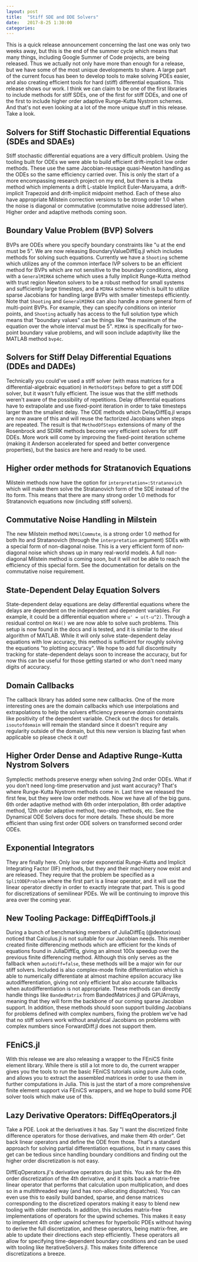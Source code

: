 ```yaml
---
layout: post
title:  "Stiff SDE and DDE Solvers"
date:   2017-8-25 1:30:00
categories:
---
```


This is a quick release announcement concerning the last one was only two weeks
away, but this is the end of the summer cycle which means that many things,
including Google Summer of Code projects, are being released. Thus we actually
not only have more than enough for a release, but we have some of the most
unique developments to share. A large part of the current focus has been to
develop tools to make solving PDEs easier, and also creating efficient tools
for hard (stiff) differential equations. This release shows our work. I think
we can claim to be one of the first libraries to include methods for stiff
SDEs, one of the first for stiff DDEs, and one of the first to include higher
order adaptive Runge-Kutta Nystrom schemes. And that's not even looking at
a lot of the more unique stuff in this release. Take a look.

## Solvers for Stiff Stochastic Differential Equations (SDEs and SDAEs)

Stiff stochastic differential equations are a very difficult problem. Using
the tooling built for ODEs we were able to build efficient drift-implicit
low order methods. These use the same Jacobian-reusage quasi-Newton handling as
the ODEs so the same efficiency carried over. This is only the start of a more
encompassing research project on my end, but there is a theta method which
implements a drift L-stable Implicit Euler-Maruyama, a drift-implicit Trapezoid
and drift-implicit midpoint method. Each of these also have appropriate Milstein
correction versions to be strong order 1.0 when the noise is diagonal or
commutative (commutative noise addressed later). Higher order and adaptive
methods coming soon.

## Boundary Value Problem (BVP) Solvers

BVPs are ODEs where you specify boundary constraints like "u at the end must be
5". We are now releasing BoundaryValueDiffEq.jl which includes methods for solving
such equations. Currently we have a `Shooting` scheme which utilizes any of the
common interface IVP solvers to be an efficient method for BVPs which are not
sensitive to the boundary conditions, along with a `GeneralMIRK4` scheme which
uses a fully implicit Runge-Kutta method with trust region Newton solvers to be
a robust method for small systems and sufficiently large timesteps, and a `MIRK4`
scheme which is built to utilize sparse Jacobians for handling large BVPs with
smaller timesteps efficiently. Note that `Shooting` and `GeneralMIRK4` can
also handle a more general form of multi-point BVPs. For example, they can
specify conditions on interior points, and `Shooting` actually has access to the
full solution type which means that "boundary values" can be things like
"the maximum of the equation over the whole interval must be 5". `MIRK4` is
specifically for two-point boundary value problems, and will soon include
adaptivity like the MATLAB method `bvp4c`.

## Solvers for Stiff Delay Differential Equations (DDEs and DADEs)

Technically you could've used a stiff solver (with mass matrices for a
differential-algebraic equation) in `MethodOfSteps` before to get a stiff DDE
solver, but it wasn't fully efficient. The issue was that the stiff methods
weren't aware of the possibility of repetitions. Delay differential equations
have to extrapolate and use fixed-point iteration in order to take timesteps
larger than the smallest delay. The ODE methods which DelayDiffEq.jl wraps
are now aware of this and will reuse the factorized Jacobians when steps are
repeated. The result is that `MethodOfSteps` extensions of many of the Rosenbrock
and SDIRK methods become very efficient solvers for stiff DDEs. More work will
come by improving the fixed-point iteration scheme (making it Anderson accelerated
for speed and better convergence properties), but the basics are here and ready
to be used.

## Higher order methods for Stratanovich Equations

Milstein methods now have the option for `interpretation=:Stratanovich` which
will make them solve the Stratanovich form of the SDE instead of the Ito form.
This means that there are many strong order 1.0 methods for Stratanovich
equations now (including stiff solvers).

## Commutative Noise Handling in Milstein

The new Milstein method `RKMilCommute`, is a strong order 1.0 method for both
Ito and Stratanovich (through the `interpretation` argument) SDEs with a special
form of non-diagonal noise. This is a very efficient form of non-diagonal noise
which shows up in many real-world models. A full non-diagonal Milstein method
is coming soon, but it will not be able to reach the efficiency of this special
form. See the documentation for details on the commutative noise requirement.

## State-Dependent Delay Equation Solvers

State-dependent delay equations are delay differential equations where the delays
are dependent on the independent and dependent variables. For example, it could
be a differential equation where `u' = u(t-u^2)`. Through a residual control
on `RK4()` we are now able to solve such problems. This setup is now found in
the docs and is tested, and it is similar to the `ddesd` algorithm of MATLAB.
While it will only solve state-dependent delay equations with low accuracy, this
method is sufficient for roughly solving the equations "to plotting accuracy".
We hope to add full discontinuity tracking for state-dependent delays soon
to increase the accuracy, but for now this can be useful for those getting started
or who don't need many digits of accuracy.

## Domain Callbacks

The callback library has added some new callbacks. One of the more interesting
ones are the domain callbacks which use interpolations and extrapolations
to help the solvers efficiency preserve domain constraints like positivity of
the dependent variable. Check out the docs for details. `isoutofdomain` will
remain the standard since it doesn't require any regularity outside of the
domain, but this new version is blazing fast when applicable so please check
it out!

## Higher Order Dense and Adaptive Runge-Kutta Nystrom Solvers

Symplectic methods preserve energy when solving 2nd order ODEs. What if you don't
need long-time preservation and just want accuracy? That's where Runge-Kutta Nystrom
methods come in. Last time we released the first few, but they were low order
methods. Now we have all of the big guns. 6th order adaptive method with 6th
order interpolation, 8th order adaptive method, 12th order adaptive method,
two-step methods, etc. See the Dynamical ODE Solvers docs for more details.
These should be more efficient than using first order ODE solvers on transformed
second order ODEs.

## Exponential Integrators

They are finally here. Only low order exponential Runge-Kutta and Implicit
Integrating Factor (IIF) methods, but they and their machinery now exist
and are released. They require that the problem be specified as a `SplitODEProblem`
where the first part is a linear operator, and it will use the linear operator
directly in order to exactly integrate that part. This is good for discretizations
of semilinear PDEs. We will be continuing to improve this area over the coming
year.

## New Tooling Package: DiffEqDiffTools.jl

During a bunch of benchmarking members of JuliaDiffEq (@dextorious) noticed
that Calculus.jl is not suitable for our Jacobian needs. This member created
finite differencing methods which are efficient for the kinds of equations
found in JuliaDiffEq, giving an almost 100x speedup over the previous finite
differencing method. Although this only serves as the fallback when
`autodiff=false`, these methods will be a major win for our stiff solvers.
Included is also complex-mode finite differentiation which is able to numerically
differentiate at almost machine epsilon accuracy like autodifferentiation, giving
not only efficient but also accurate fallbacks when autodifferentiation is not
appropriate. These methods can directly handle things like `BandedMatrix` from
BandedMatrices.jl and GPUArrays, meaning that they will form the backbone of
our coming sparse Jacobian support. In addition, these methods should soon
support building Jacobians for problems defined with complex numbers, fixing
the problem we've had that no stiff solvers work without analytical Jacobians
on problems with complex numbers since ForwardDiff.jl does not support them.

## FEniCS.jl

With this release we are also releasing a wrapper to the FEniCS finite element
library. While there is still a lot more to do, the current wrapper gives you
the tools to run the basic FEniCS tutorials using pure Julia code, and allows
you to extract the assembled matrices in order to use them in further computations
in Julia. This is just the start of a more comprehensive finite element support
via FEniCS wrappers, and we hope to build some PDE solver tools which make
use of this.

## Lazy Derivative Operators: DiffEqOperators.jl

Take a PDE. Look at the derivatives it has. Say "I want the discretized finite
difference operators for those derivatives, and make them 4th order". Get back
linear operators and define the ODE from those. That's a standard approach
for solving partial differentiation equations, but in many cases this get can
be tedious since handling boundary conditions and finding out the higher
order discretization is not easy.

DiffEqOperators.jl's derivative operators do just this. You ask for the 4th order
discretization of the 4th derivative, and it spits back a matrix-free linear
operator that performs that calculation upon multiplication, and does so in a
multithreaded way (and has non-allocating dispatches). You can even use this to
easily build banded, sparse, and dense matrices corresponding to the discretized
operators making it easy to blend new tooling with older methods. In addition,
this includes matrix-free implementations of operators for the upwind schemes.
This makes it easy to implement 4th order upwind schemes for hyperbolic PDEs
without having to derive the full discretization, and these operators, being
matrix-free, are able to update their directions each step efficiently. These
operators all allow for specifying time-dependent boundary conditions and can
be used with tooling like IterativeSolvers.jl. This makes finite difference
discretizations a breeze.
